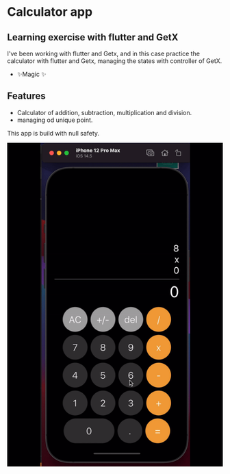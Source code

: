 
# Calculator app
## Learning exercise with flutter and GetX

I've been working with flutter and Getx, and in this case practice the calculator with flutter and Getx, managing the states with controller of GetX.

- ✨Magic ✨

## Features

- Calculator of addition, subtraction, multiplication and division.
- managing od unique point.

This app is build with null safety.


![Redux Counter](https://github.com/ferchodeleon/calculator_with_getx_flutter/blob/master/calculator%20app.gif?raw=true)

